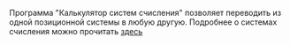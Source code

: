 Программа "Калькулятор систем счисления" позволяет переводить из одной позиционной системы в любую другую. Подробнее о системах счисления можно прочитать [здесь](https://ru.wikipedia.org/wiki/Система_счисления)
